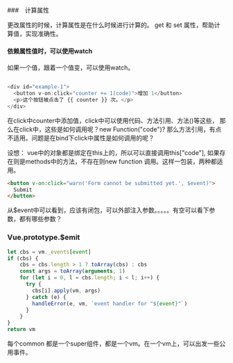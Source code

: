 ###　计算属性

更改属性的时候，计算属性是在什么时候进行计算的。
get 和 set 属性，帮助计算值，实现准确性。


#### 依赖属性值时，可以使用watch
如果一个值，跟着一个值变，可以使用watch。



```js 

<div id="example-1">
  <button v-on:click="counter += 1(code)">增加 1</button>
  <p>这个按钮被点击了 {{ counter }} 次。</p>
</div>

```

在click中counter中添加值，click中可以使用代码、方法引用、方法()等这些，
那么在click中，这些是如何调用呢？new Function("code")?
那么方法引用，有点不适用。问题是在bind下click中属性是如何调用的呢？

设想：
vue中的对象都是绑定在this上的，所以可以直接调用this["code"],
如果存在则是methods中的方法，不存在则new function 调用。这样一包装，两种都适用。

```html 
<button v-on:click="warn('Form cannot be submitted yet.', $event)">
  Submit
</button>
```

从$event中可以看到，应该有闭包，可以外部注入参数。。。。。有空可以看下参数，都有哪些参数？


### Vue.prototype.$emit

```js
let cbs = vm._events[event]
if (cbs) {
	cbs = cbs.length > 1 ? toArray(cbs) : cbs
	const args = toArray(arguments, 1)
	for (let i = 0, l = cbs.length; i < l; i++) {
	  try {
	    cbs[i].apply(vm, args)
	  } catch (e) {
	    handleError(e, vm, `event handler for "${event}"`)
	  }
	}
}
return vm
```

每个common 都是一个super组件，都是一个vm。在一个vm上，可以出发一些公用事件。

